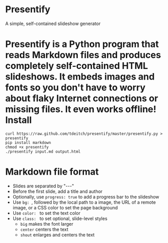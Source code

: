 Presentify
==========

A simple, self-contained slideshow generator

Presentify is a Python program that reads Markdown files and produces completely self-contained HTML slideshows. It embeds images and fonts so you don't have to worry about flaky Internet connections or missing files. It even works offline! 
Install
=======

    curl https://raw.github.com/tdeitch/presentify/master/presentify.py > presentify
    pip install markdown
    chmod +x presentify
    ./presentify input.md output.html

Markdown file format
====================

- Slides are separated by "---"
- Before the first slide, add a title and author
- Optionally, use `progress: true` to add a progress bar to the slideshow
- Use `bg: `, followed by the local path to a image, the URL of a remote image, or a CSS color to set the page background
- Use `color: ` to set the text color
- Use `class: ` to set optional, slide-level styles
    - `big` makes the font larger
    - `center` centers the text
    - `shout` enlarges and centers the text
